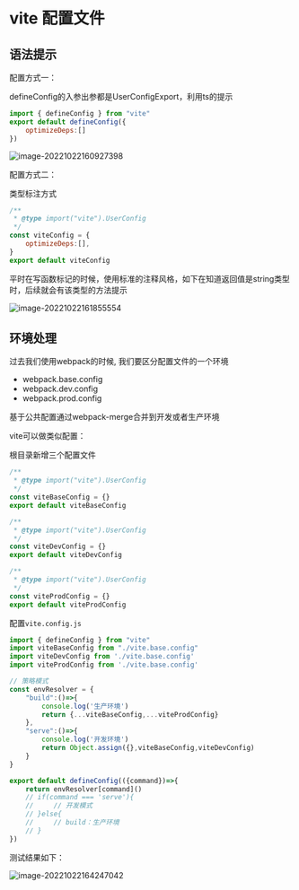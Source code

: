 # vite 配置文件

## 语法提示

配置方式一：

defineConfig的入参出参都是UserConfigExport，利用ts的提示

```js
import { defineConfig } from "vite"
export default defineConfig({
    optimizeDeps:[]
})
```

![image-20221022160927398](https://blog-guiyexing.oss-cn-qingdao.aliyuncs.com/blogImg/202210221609427.png!blog.guiyexing)

配置方式二：

类型标注方式

```js
/**
 * @type import("vite").UserConfig
 */
const viteConfig = {
    optimizeDeps:[],
}
export default viteConfig
```

平时在写函数标记的时候，使用标准的注释风格，如下在知道返回值是string类型时，后续就会有该类型的方法提示

![image-20221022161855554](https://blog-guiyexing.oss-cn-qingdao.aliyuncs.com/blogImg/202210221618584.png!blog.guiyexing)

## 环境处理

过去我们使用webpack的时候, 我们要区分配置文件的一个环境

- webpack.base.config
- webpack.dev.config
- webpack.prod.config

基于公共配置通过webpack-merge合并到开发或者生产环境

vite可以做类似配置：

根目录新增三个配置文件

```js title="vite.base.config.js"
/**
 * @type import("vite").UserConfig
 */
const viteBaseConfig = {}
export default viteBaseConfig
```

```js title="vite.dev.config.js"
/**
 * @type import("vite").UserConfig
 */
const viteDevConfig = {}
export default viteDevConfig
```

```js title="vite.prod.config.js"
/**
 * @type import("vite").UserConfig
 */
const viteProdConfig = {}
export default viteProdConfig
```

配置`vite.config.js`

```js
import { defineConfig } from "vite"
import viteBaseConfig from "./vite.base.config"
import viteDevConfig from './vite.base.config'
import viteProdConfig from './vite.base.config'

// 策略模式
const envResolver = {
    "build":()=>{
        console.log('生产环境')
        return {...viteBaseConfig,...viteProdConfig}
    },
    "serve":()=>{
        console.log('开发环境')
        return Object.assign({},viteBaseConfig,viteDevConfig)
    }
}

export default defineConfig(({command})=>{
    return envResolver[command]()
    // if(command === 'serve'){
    //     // 开发模式
    // }else{
    //     // build：生产环境
    // }
})
```

测试结果如下：

![image-20221022164247042](https://blog-guiyexing.oss-cn-qingdao.aliyuncs.com/blogImg/202210221642076.png!blog.guiyexing)